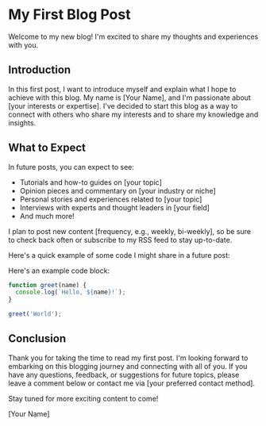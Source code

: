 # My First Blog Post

Welcome to my new blog! I'm excited to share my thoughts and experiences with you.

## Introduction

In this first post, I want to introduce myself and explain what I hope to achieve with this blog. My name is [Your Name], and I'm passionate about [your interests or expertise]. I've decided to start this blog as a way to connect with others who share my interests and to share my knowledge and insights.

## What to Expect

In future posts, you can expect to see:

- Tutorials and how-to guides on [your topic]
- Opinion pieces and commentary on [your industry or niche]
- Personal stories and experiences related to [your topic]
- Interviews with experts and thought leaders in [your field]
- And much more!

I plan to post new content [frequency, e.g., weekly, bi-weekly], so be sure to check back often or subscribe to my RSS feed to stay up-to-date.

Here's a quick example of some code I might share in a future post:

Here's an example code block:

```javascript
function greet(name) {
  console.log(`Hello, ${name}!`);
}

greet('World');
```


## Conclusion

Thank you for taking the time to read my first post. I'm looking forward to embarking on this blogging journey and connecting with all of you. If you have any questions, feedback, or suggestions for future topics, please leave a comment below or contact me via [your preferred contact method].

Stay tuned for more exciting content to come!

[Your Name]


